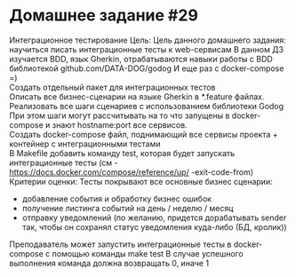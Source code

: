 # Домашнее задание #29

Интеграционное тестирование
Цель: Цель данного домашнего задания: научиться писать интеграционные тесты к web-сервисам В данном ДЗ изучается BDD, язык Gherkin, отрабатываются навыки работы с BDD библиотекой github.com/DATA-DOG/godog И еще раз с docker-compose =)  
Создать отдельный пакет для интеграционных тестов  
Описать все бизнес-сценарии на языке Gherkin в *.feature файлах.  
Реализовать все шаги сценариев с использованием библиотеки Godog  
При этом шаги могут рассчитывать на то что запущены в docker-compose и знают hostname:port все сервисов.  
Создать docker-compose файл, поднимающий все сервисы проекта + контейнер с интеграционными тестами  
В Makefile добавить команду test, которая будет запускать интеграционные тесты (см -https://docs.docker.com/compose/reference/up/ -exit-code-from)  
Критерии оценки: Тесты покрывают все основные бизнес сценарии:  
- добавление события и обработку бизнес ошибок  
- получение листинга событий на день / неделю / месяц  
- отправку уведомлений (по желанию, придется дорабатывать sender так, чтобы он сохранял статус уведомления куда-либо (БД, кролик))

Преподаватель может запустить интеграционные тесты в docker-compose с помощью команды make test
В случае успешного выполнения команда должна возвращать 0, иначе 1 